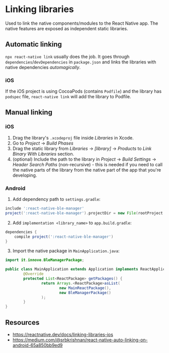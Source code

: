 # Linking libraries

Used to link the native components/modules to the React Native app. The native features are exposed as independent static libraries.

## Automatic linking

`npx react-native link` usually does the job. It goes through `dependencies`/`devDependencies` in `package.json` and links the libraries with native dependencies _automagically_.

### iOS

If the iOS project is using CocoaPods (contains `Podfile`) and the library has `podspec` file, `react-native link` will add the library to Podfile.

## Manual linking

### iOS

1. Drag the library's `.xcodeproj` file inside _Libraries_ in Xcode.
2. Go to _Project_ -> _Build Phases_
3. Drag the static library from _Libraries_ -> _[library]_ -> _Products_ to _Link Binary With Libraries_ section.
4. (optional) Include the path to the library in _Project_ -> _Build Settings_ -> _Header Search Paths_ (non-recursive) - this is needed if you need to call the native parts of the library from the native part of the app that you're developing.

### Android

1. Add dependency path to `settings.gradle`:

```gradle
include ':react-native-ble-manager'
project(':react-native-ble-manager').projectDir = new File(rootProject.projectDir, '../node_modules/react-native-ble-manager/android')
```

2. Add `implementation <library_name>` to `app.build.gradle`:

```gradle
dependencies {
    compile project(':react-native-ble-manager')
}
```

3. Import the native package in `MainApplication.java`:

```java
import it.innove.BleManagerPackage;

public class MainApplication extends Application implements ReactApplication {
		@Override
		protected List<ReactPackage> getPackages() {
				return Arrays.<ReactPackage>asList(
						new MainReactPackage(),
						new BleManagerPackage()
				);
		}
}
```

## Resources

- https://reactnative.dev/docs/linking-libraries-ios
- https://medium.com/@srbkrishnan/react-native-auto-linking-on-android-65a850bb9ed9
